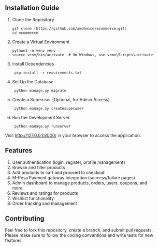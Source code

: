 ## Installation Guide

1. Clone the Repository

       git clone (https://github.com/amohnice/ecommerce.git)
       cd ecommerce

2. Create a Virtual Environment

       python3 -m venv venv
       source venv/bin/activate  # On Windows, use venv\Scripts\activate

3. Install Dependencies

        pip install -r requirements.txt

4. Set Up the Database

        python manage.py migrate

5. Create a Superuser (Optional, for Admin Access)

        python manage.py createsuperuser

6. Run the Development Server

        python manage.py runserver

Visit http://127.0.0.1:8000/ in your browser to access the application.

## Features

1. User authentication (login, register, profile management)
2. Browse and filter products
3. Add products to cart and proceed to checkout
4. M-Pesa Payment gateway integration (success/failure pages)
5. Admin dashboard to manage products, orders, users, coupons, and more
6. Reviews and ratings for products
7. Wishlist functionality
8. Order tracking and management

## Contributing

Feel free to fork this repository, create a branch, and submit pull requests. Please make sure to follow the coding conventions and write tests for new features.

